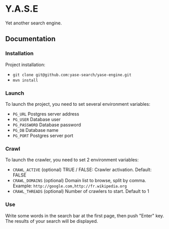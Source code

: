 # Y.A.S.E

Yet another search engine.

## Documentation

### Installation

Project installation:
* `git clone git@github.com:yase-search/yase-engine.git`
* `mvn install`

### Launch

To launch the project, you need to set several environment variables:

* `PG_URL` Postgres server address
* `PG_USER` Database user
* `PG_PASSWORD` Database password
* `PG_DB` Database name
* `PG_PORT` Postgres server port

### Crawl

To launch the crawler, you need to set 2 environment variables:

* `CRAWL_ACTIVE` (optional) TRUE / FALSE: Crawler activation. Default: FALSE
* `CRAWL_DOMAINS` (optional) Domain list to browse, split by comma. Example: `http://google.com,http://fr.wikipedia.org`
* `CRAWL_THREADS` (optional) Number of crawlers to start. Default to 1

### Use

Write some words in the search bar at the first page, then push "Enter" key. The results of your search will be displayed.
